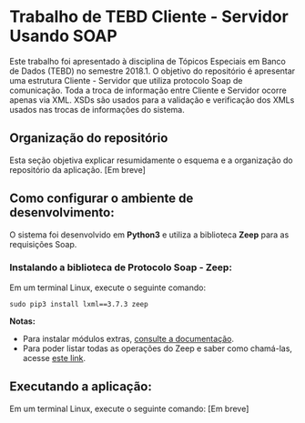 # Trabalho de TEBD Cliente - Servidor Usando SOAP

Este trabalho foi apresentado à disciplina de Tópicos Especiais em Banco de Dados (TEBD) no semestre 2018.1.
O objetivo do repositório é apresentar uma estrutura Cliente - Servidor que utiliza protocolo Soap de comunicação. Toda a troca de informação entre Cliente e Servidor ocorre apenas via XML. XSDs são usados para a validação e verificação dos XMLs usados nas trocas de informações do sistema.


## Organização do repositório

Esta seção objetiva explicar resumidamente o esquema e a organização do repositório da aplicação.
[Em breve]  


## Como configurar o ambiente de desenvolvimento:

O sistema foi desenvolvido em **Python3** e utiliza a biblioteca **Zeep** para as requisições Soap.

### Instalando a biblioteca de Protocolo Soap - Zeep:    

Em um terminal Linux, execute o seguinte comando:

    sudo pip3 install lxml==3.7.3 zeep


**Notas:**
  - Para instalar módulos extras, [consulte a documentação](http://docs.python-zeep.org/en/master/).
  - Para poder listar todas as operações do Zeep e saber como chamá-las, acesse [este link](http://docs.python-zeep.org/en/master/in_depth.html).



## Executando a aplicação:

Em um terminal Linux, execute o seguinte comando:
[Em breve]

